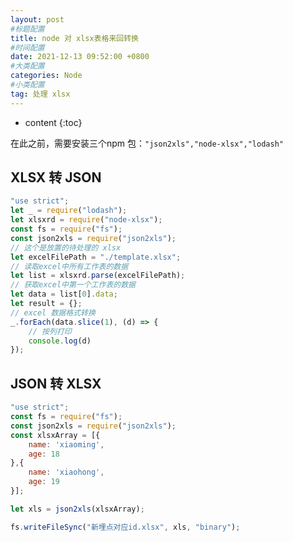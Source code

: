 ```yaml
---
layout: post
#标题配置
title: node 对 xlsx表格来回转换
#时间配置
date: 2021-12-13 09:52:00 +0800
#大类配置
categories: Node
#小类配置
tag: 处理 xlsx
---
```


* content
{:toc}


在此之前，需要安装三个npm 包：`"json2xls","node-xlsx","lodash"`

XLSX 转 JSON
------

```js
"use strict";
let _ = require("lodash");
let xlsxrd = require("node-xlsx");
const fs = require("fs");
const json2xls = require("json2xls");
// 这个是放置的待处理的 xlsx
let excelFilePath = "./template.xlsx";
// 读取excel中所有工作表的数据
let list = xlsxrd.parse(excelFilePath);
// 获取excel中第一个工作表的数据
let data = list[0].data;
let result = {};
// excel 数据格式转换
_.forEach(data.slice(1), (d) => {
    // 按列打印
    console.log(d)
});

```


JSON 转 XLSX
------
```js
"use strict";
const fs = require("fs");
const json2xls = require("json2xls");
const xlsxArray = [{
    name: 'xiaoming',
    age: 18
},{
    name: 'xiaohong',
    age: 19
}];

let xls = json2xls(xlsxArray);

fs.writeFileSync("新埋点对应id.xlsx", xls, "binary");

```
